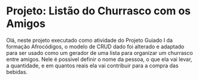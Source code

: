 # Projeto: Listão do Churrasco com os Amigos

Olá, neste projeto executado como atividade do Projeto Guiado I da formação Afrocódigos, o modelo de CRUD dado foi alterado e adaptado para ser usado como um gerador de uma lista para organizar um churrasco entre amigos.
Nele é possivel definir o nome da pessoa, o que ela vai levar, a quantidade, e em quantos reais ela vai contribuir para a compra das bebidas.
